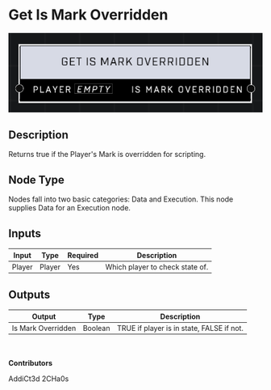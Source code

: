 # Get Is Mark Overridden
![](../../../.gitbook/assets/get-is-mark-overridden.png)
## Description
Returns true if the Player's Mark is overridden for scripting.

## Node Type
Nodes fall into two basic categories: Data and Execution. This node supplies Data for an Execution node.

## Inputs
| Input | Type | Required | Description |
|------------------|------------------|----------|--------------------------------------------------------------|
| Player | Player | Yes | Which player to check state of. |

## Outputs
| Output | Type | Description |
|------------------|------------------|--------------------------------------------------------------|
| Is Mark Overridden | Boolean | TRUE if player is in state, FALSE if not. |

\
\
**Contributors**

AddiCt3d 2CHa0s